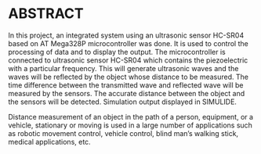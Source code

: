 # ABSTRACT

In this project, an integrated system using an ultrasonic sensor HC-SR04 based on AT Mega328P microcontroller was done. It is used to control the processing of data and to display the output. The microcontroller is connected to ultrasonic sensor HC-SR04 which contains the piezoelectric with a particular frequency. This will generate ultrasonic waves and the waves will be reflected by the object whose distance to be measured. The time difference between the transmitted wave and reflected wave will be measured by the sensors. The accurate distance between the object and the sensors will be detected. Simulation output displayed in SIMULIDE.

Distance measurement of an object in the path of a person, equipment, or a vehicle, stationary or moving is used in a large number of applications such as robotic movement control, vehicle control, blind man’s walking stick, medical applications, etc.
